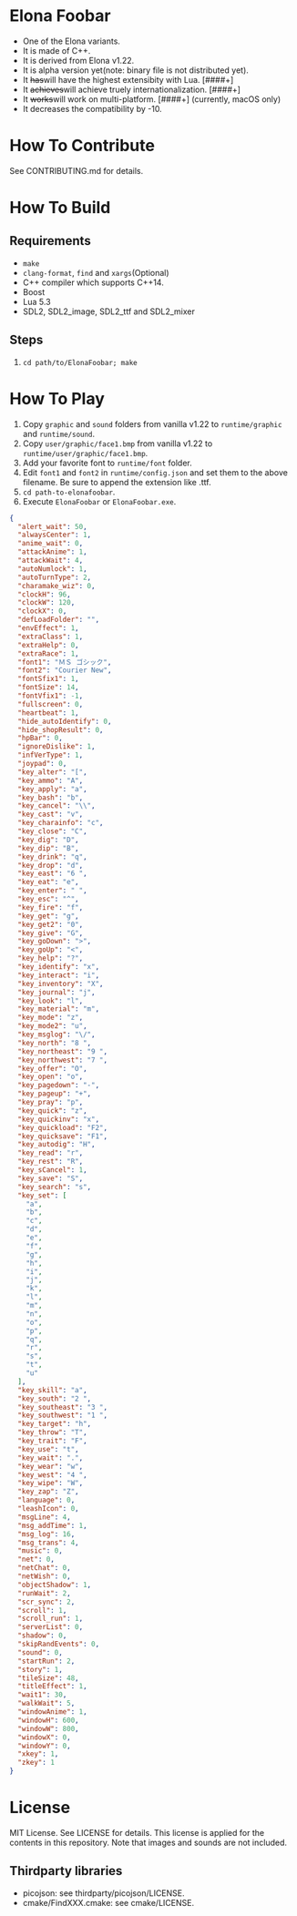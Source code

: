 # Elona Foobar

* One of the Elona variants.
* It is made of C++.
* It is derived from Elona v1.22.
* It is alpha version yet(note: binary file is not distributed yet).
* It ~~has~~will have the highest extensibity with Lua. [####+]
* It ~~achieves~~will achieve truely internationalization. [####+]
* It ~~works~~will work on multi-platform. [####+] (currently, macOS only)
* It decreases the compatibility by -10.



# How To Contribute

See CONTRIBUTING.md for details.



# How To Build

## Requirements

* `make`
* `clang-format`, `find` and `xargs`(Optional)
* C++ compiler which supports C++14.
* Boost
* Lua 5.3
* SDL2, SDL2_image, SDL2_ttf and SDL2_mixer

## Steps

1. `cd path/to/ElonaFoobar; make`


# How To Play

1. Copy `graphic` and `sound` folders from vanilla v1.22 to `runtime/graphic` and `runtime/sound`.
1. Copy `user/graphic/face1.bmp` from vanilla v1.22 to `runtime/user/graphic/face1.bmp`.
1. Add your favorite font to `runtime/font` folder.
1. Edit `font1` and `font2` in `runtime/config.json` and set them to the above filename. Be sure to append the extension like .ttf.
1. `cd path-to-elonafoobar`.
1. Execute `ElonaFoobar` or `ElonaFoobar.exe`.


```json
{
  "alert_wait": 50,
  "alwaysCenter": 1,
  "anime_wait": 0,
  "attackAnime": 1,
  "attackWait": 4,
  "autoNumlock": 1,
  "autoTurnType": 2,
  "charamake_wiz": 0,
  "clockH": 96,
  "clockW": 120,
  "clockX": 0,
  "defLoadFolder": "",
  "envEffect": 1,
  "extraClass": 1,
  "extraHelp": 0,
  "extraRace": 1,
  "font1": "ＭＳ ゴシック",
  "font2": "Courier New",
  "fontSfix1": 1,
  "fontSize": 14,
  "fontVfix1": -1,
  "fullscreen": 0,
  "heartbeat": 1,
  "hide_autoIdentify": 0,
  "hide_shopResult": 0,
  "hpBar": 0,
  "ignoreDislike": 1,
  "infVerType": 1,
  "joypad": 0,
  "key_alter": "[",
  "key_ammo": "A",
  "key_apply": "a",
  "key_bash": "b",
  "key_cancel": "\\",
  "key_cast": "v",
  "key_charainfo": "c",
  "key_close": "C",
  "key_dig": "D",
  "key_dip": "B",
  "key_drink": "q",
  "key_drop": "d",
  "key_east": "6 ",
  "key_eat": "e",
  "key_enter": " ",
  "key_esc": "^",
  "key_fire": "f",
  "key_get": "g",
  "key_get2": "0",
  "key_give": "G",
  "key_goDown": ">",
  "key_goUp": "<",
  "key_help": "?",
  "key_identify": "x",
  "key_interact": "i",
  "key_inventory": "X",
  "key_journal": "j",
  "key_look": "l",
  "key_material": "m",
  "key_mode": "z",
  "key_mode2": "u",
  "key_msglog": "\/",
  "key_north": "8 ",
  "key_northeast": "9 ",
  "key_northwest": "7 ",
  "key_offer": "O",
  "key_open": "o",
  "key_pagedown": "-",
  "key_pageup": "+",
  "key_pray": "p",
  "key_quick": "z",
  "key_quickinv": "x",
  "key_quickload": "F2",
  "key_quicksave": "F1",
  "key_autodig": "H",
  "key_read": "r",
  "key_rest": "R",
  "key_sCancel": 1,
  "key_save": "S",
  "key_search": "s",
  "key_set": [
    "a",
    "b",
    "c",
    "d",
    "e",
    "f",
    "g",
    "h",
    "i",
    "j",
    "k",
    "l",
    "m",
    "n",
    "o",
    "p",
    "q",
    "r",
    "s",
    "t",
    "u"
  ],
  "key_skill": "a",
  "key_south": "2 ",
  "key_southeast": "3 ",
  "key_southwest": "1 ",
  "key_target": "h",
  "key_throw": "T",
  "key_trait": "F",
  "key_use": "t",
  "key_wait": ".",
  "key_wear": "w",
  "key_west": "4 ",
  "key_wipe": "W",
  "key_zap": "Z",
  "language": 0,
  "leashIcon": 0,
  "msgLine": 4,
  "msg_addTime": 1,
  "msg_log": 16,
  "msg_trans": 4,
  "music": 0,
  "net": 0,
  "netChat": 0,
  "netWish": 0,
  "objectShadow": 1,
  "runWait": 2,
  "scr_sync": 2,
  "scroll": 1,
  "scroll_run": 1,
  "serverList": 0,
  "shadow": 0,
  "skipRandEvents": 0,
  "sound": 0,
  "startRun": 2,
  "story": 1,
  "tileSize": 48,
  "titleEffect": 1,
  "wait1": 30,
  "walkWait": 5,
  "windowAnime": 1,
  "windowH": 600,
  "windowW": 800,
  "windowX": 0,
  "windowY": 0,
  "xkey": 1,
  "zkey": 1
}
```




# License

MIT License. See LICENSE for details. This license is applied for the
contents in this repository. Note that images and sounds are not included.

## Thirdparty libraries

* picojson: see thirdparty/picojson/LICENSE.
* cmake/FindXXX.cmake: see cmake/LICENSE.
